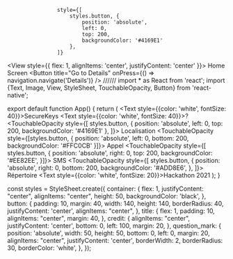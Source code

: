 


                    style={[
                        styles.button, {
                            position: 'absolute',
                            left: 0,
                            top: 200,
                            backgroundColor: '#4169E1'
                        },
                    ]}

<View style={{ flex: 1, alignItems: 'center', justifyContent: 'center' }}>
<Text>Home Screen</Text>
<Button
title="Go to Details"
onPress={() => navigation.navigate('Details')}
/>
</View>
//////
import * as React from 'react';
import {Text, Image, View, StyleSheet, TouchableOpacity, Button} from 'react-native';

export default function App() {
return (
<View style={styles.container}>
<View style={styles.title}>
<Text style={{color: 'white', fontSize: 40}}>SecureKeys</Text>
</View>
<View style={styles.question_mark}>
<Text style={{color: 'white', fontSize: 40}}>?</Text>
</View>
<TouchableOpacity
style={[
styles.button, {
position: 'absolute',
left: 0,
top: 200,
backgroundColor: '#4169E1'
},
]}>
<Text>Localisation</Text>
</TouchableOpacity>
<TouchableOpacity
style={[styles.button, {
position: 'absolute',
left: 0,
bottom: 200,
backgroundColor: '#FFC0CB'
}]}>
<Text>Appel</Text>
</TouchableOpacity>
<TouchableOpacity
style={[
styles.button, {
position: 'absolute',
right: 0,
top: 200,
backgroundColor: '#EE82EE',
}]}>
<Text>SMS</Text>
</TouchableOpacity>
<TouchableOpacity
style={[
styles.button, {
position: 'absolute',
right: 0,
bottom: 200,
backgroundColor: '#ADD8E6',
},
]}>
<Text>Répertoire</Text>
</TouchableOpacity>
<View style={styles.credit}>
<Text style={{color: 'white', fontSize: 20}}>Hackathon 2021</Text>
</View>
</View>
);
}

const styles = StyleSheet.create({
container: {
flex: 1,
justifyContent: "center",
alignItems: "center",
height: 50,
backgroundColor: 'black',
},
button: {
padding: 10,
margin: 40,
width: 140,
height: 140,
borderRadius: 40,
justifyContent: 'center',
alignItems: "center",
},
title: {
flex: 1,
padding: 10,
alignItems: "center",
margin: 40,
},
credit: {
alignItems: "center",
justifyContent: 'center',
bottom: 0,
left: 100,
margin: 20,
},
question_mark: {
position: 'absolute',
width: 50,
height: 50,
bottom: 0,
left: 0,
margin: 20,
alignItems: "center",
justifyContent: 'center',
borderWidth: 2,
borderRadius: 30,
borderColor: 'white',
},
});
